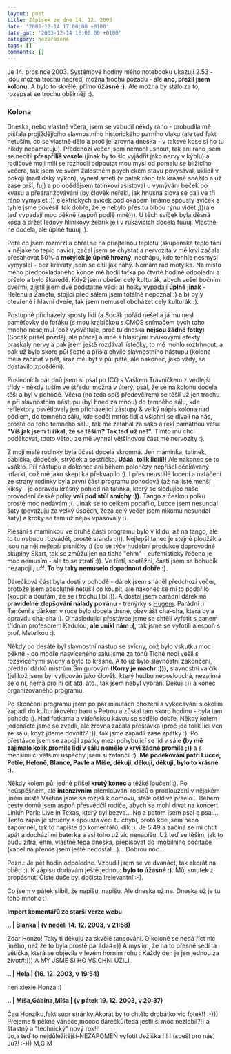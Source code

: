 ```yaml
---
layout: post
title: Zápisek ze dne 14. 12. 2003
date: '2003-12-14 17:00:00 +0100'
date_gmt: '2003-12-14 16:00:00 +0100'
category: nezařazené
tags: []
comments: []
---
```

<p>Je 14. prosince 2003. Systémové hodiny mého notebooku ukazují 2.53 - jdou možná trochu napřed, možná  trochu pozadu - ale <strong>ano, přežil jsem kolonu.</strong> A bylo to skvělé, přímo <strong>úžasné :).</strong>  Ale možná by stálo za to, rozepsat se trochu obšírněji :).</p>
<h3>Kolona</h3>
<p>Dneska, nebo vlastně včera, jsem se vzbudil někdy ráno - probudila mě píšťala  projíždějícího slavnostního historického parního vlaku (ale teď fakt netuším,  co se vlastně dělo a proč jel zrovna dneska - v takové kose si ho tu nikdy nepamatuju).  Předchozí večer jsem nemohl usnout, tak ani ráno jsem se necítil <strong>přespříliš  vesele</strong> (jinak by to šlo vyjádřit jako nervy v kýblu) a rodičové moji milí se  rozhodli odpoutat mou mysl od pomalu se blížícího večera, tak jsem ve svém  žalostném psychickém stavu povysával, uklidil v pokoji (nadlidský výkon), vynesl  smetí (v pátek ráno tak krásně sněžilo a už zase prší, fuj) a po obědějsem  tatínkovi asistoval u vymývání beček po kvasu a přearanžovávání (by člověk  neřekl, jak hnusná slova se dají ve tři ráno vymyslet :)) elektrických svíček pod  okapem (máme spousty svíček a tyhle jsme pověsili tak dobře, že je nebylo přes tu  blbou rýnu vidět ;))(ale teď vypadají moc pěkně (aspoň podlě mně))). U těch  svíček byla děsná kosa a držet ledový hliníkový žebřík je i v rukavicích  docela fuuuj. Vlastně ne docela, ale úplně fuuuj :).</p>
<p>Poté co jsem rozmrzl a ohřál se na přiajtelnou teplotu (skupenské teplo tání +  nějaké to teplo navíc), začal jsem se chystat a nervozita v mé krvi začala  přesahovat 50% a <strong>motýlek je úplně hrozný</strong>, nechápu, kdo tenhle nesmysl vymyslel  - bez kravaty jsem se cítil jak nahý.  Nemám rád motýlka. Na místo mého předpokládaného konce mě hodil taťka po  čtvrté hodině odpolední a pršelo a bylo škaredě. Když jsem obešel celý  kulturák, abych vešel bočními dveřmi, zjistil jsem dvě podstatné věci: a) holky  vypadají <strong>úplně jinak</strong> - Helenu a Žanetu, stojící před sálem jsem totálně nepoznal  :) a b) byly otevřené i hlavní dveře, tak jsem nemusel obcházet celý kulturák :).</p>
<p>Postupně přicházely sposty lidí (a Socák pořád nešel a já mu nesl paměťovky  do foťáku (s mou krabičkou s CMOS snímačem bych toho mnoho nesejmul (což  vysvětluje, proč tu dneska <strong>nejsou žádné fotky</strong>)(Socák přišel pozděj, ale přece) a  mně s hlasitými zvukovými efekty praskaly nervy a pak jsem ještě rozdával  lístečky, to mě mohlo roztrhnout, a pak už bylo skoro půl šesté a přišla chvíle  slavnostního nástupu (kolona měla začínat v pět, sraz měl být v půl páté, ale  nakonec, jako vždy, se dostavilo zpoždění).</p>
<p>Posledních pár dnů jsem si psal po ICQ s Vaškem Trávníčkem z vedlejší třídy  - někdy tuším ve středu, možná v úterý, psal, že se na kolonu docela těší a  byl v pohodě. Včera (no teda spíš předevčírem) se těšil už jen trochu a při  slavnostním nástupu (byl hned za mnou) do temného sálu, kde reflektory osvětlovaly  jen přicházející zástupy &amp; velký nápis kolona nad pódiem, do temného sálu,  kde seděl mrťos lidí a všichni se dívali na nás, prostě do toho temného sálu, tak  mě zatahal za sako a řekl památnou větu: <strong>&quot;Víš jak jsem ti říkal, že se  těším? Tak teď už ne!&quot;.</strong> Tímto mu chci poděkovat, touto větou ze mě vyhnal  většinovou část mé nervozity :).</p>
<p>Z mojí malé rodinky byla účast docela skromná. Jen maminka, tatínek, babička,  dědeček, strýček a sestřička. <strong>Uááá, tolik lidííí!!</strong> Ale nakonec se to vsáklo.  Při nástupu a dokonce ani během polonézy nepřišel očekávaný infarkt, což mě  jako skeptika překvapilo :). I přes neustálé focení a natáčení ze strany rodinky  byla první část programu pohodová (až na jisté menší kiksy - je opravdu krásný  pohled na tatínka, který se sledujíce naše provedení české polky <strong>valí pod stůl  smíchy :)).</strong> Tango a českou polku prostě moc nedávám ;(. Jinak se to celkem podařilo,  Lucce jsem nesundal šaty (považuju za velký úspěch, žeza celý večer jsem nikomu  nesundal šaty) a kroky se tam už nějak vpasovaly :).</p>
<p>Plesání s maminkou ve druhé části programu bylo v klidu, až na tango, ale to tu  nebudu rozvádět, prostě sranda :))). Nejlepší tanec je stejně ploužák a jsou na  něj nejlepší písničky :) (co se týče hudební produkce doprovodné skupiny Skart,  tak se zmůžu jen na tiché &quot;ehm&quot; - eufemisticky řečeno je moc nemusím - ale  to se ztratí :)). Ve třetí, soutěžní, části jsem se bohudík nezapojil, <strong>uff. To  by taky nemuselo dopadnout dobře :).</strong></p>
<p>Dárečková část byla dosti v pohodě - dárek jsem sháněl předchozí večer,  protože jsem absolutně netušil co koupit, ale nakonec se mi to podařilo (koupit a doufám,  že se i trochu líbí :)). A dostal jsem parádní dárek na <strong>pravidelné zlepšování  nálady po ránu</strong> - trenýrky s <a href="art.php?a=hugo.htm">Hugem</a>. Parádní :) Tančení  s dárkem v ruce bylo docela drsné, obzvlášť cha-cha, která byla opravdu cha-cha :).  O následující přestávce jsme se chtěli vyfotit s panem třídním profesorem  Kadulou, <strong>ale unikl nám :(,</strong> tak jsme se vyfotili alespoň s prof. Metelkou :).</p>
<p>Někdy po desáté byl slavnostní nástup se svícny, což bylo vskutku moc pěkné -  do modře nasvíceného sálu jsme za tónů Tiché noci vešli s rozsvícenými svícny a  bylo to krásné. A to už bylo slavnostní zakončení, předání dárků mistrům Šmigurovým  <strong>(Korry je machr :))),</strong> slavnostní valčík (jelikož jsem byl vytipován jako člověk,  který hudbu neposlouchá, nezajímá se o ni, nemá pro ni cit atd. atd., tak jsem nebyl vybrán.  Děkuji :)) a konec organizovaného programu.</p>
<p>Po skončení programu jsem po pár minutách chození a vykecávání s okolím zapadl  do kulturákového baru s Petrou a zůstal tam skoro hodinu - byla tam pohoda :). Nad  fotkama a vídeňskou kávou se sedělo dobře. Někdy kolem jedenácté jsme se zvedli,  ale zrovna začala přestávka (proč jde tolik lidí ven ze sálu, když jdeme dovnitř?  :)), tak jsme zapadli zase zpátky :). Po přestávce jsem se zapojil zpátky mezi pohybující  se lid v sále <strong>(by mě zajímalo kolik promile lidí v sálu nemělo v krvi žádné  promile ;))</strong> a s menšími či většími úspěchy jsem si zatančil :). <strong>Mé poděkování  patří Lucce, Petře, Heleně, Blance, Pavle a Míše, děkuji, děkuji, děkuji, bylo to  krásné :).</strong></p>
<p>Někdy kolem půl jedné přišel <strong>krutý konec</strong> a těžké loučení :). Po neúspěšném,  ale <strong>intenzivním</strong> přemlouvání rodičů o prodloužení v nějakém jiném místě Vsetína  jsme se rozjeli k domovu, stále ošklivě pršelo... Během cesty domů jsem aspoň přesvědčil  rodiče, abych se mohl dívat na koncert Linkin Park: Live in Texas, který byl bezva...  No a potom jsem psal a psal... Tento zápis je stručný a spousta věcí tu chybí, proto  kde jsem něco zapomněl, tak to napište do komentářů, dík :). Je 5.49 a začíná  se mi chtít spát a dochází mi baterka a asi toho už víc nenapíšu. Už teď se těším, jak to budu zítra,  ehm, vlastně teda dneska, přepisovat do imobilního počítače (kabel na přenos jsem ještě  nedostal...)... Dobrou noc...</p>
<p>Pozn.: Je pět hodin odpoledne. Vzbudil jsem se ve dvanáct, tak akorát na oběd :).  K zápisu dodávám ještě jednou: <strong>bylo to úžasné :).</strong> Můj smutek z propásnutí  Čisté duše byl dočista irelevantní :-).</p>
<p>Co jsem v pátek slíbil, že napíšu, napíšu. Ale dneska už ne. Dneska už je tu toho mnoho :).</p>
<div class="import-komentaru">
<p><strong>Import komentářů ze starší verze webu</strong></p>
<div class="comment">
<p style="font-weight:bold"><span class="compredmet">..</span> | <span class="comname">Blanka</span> | (v&nbsp;neděli&nbsp;14.&nbsp;12.&nbsp;2003,&nbsp;v&nbsp;21:58)</p>
<p>Zdar Honzo! Taky ti děkuju za skvělé tancování. O koloně se nedá říct nic jiného, než že to byla prostě paráda#=)) A myslím, že na to přesně sedí ta větička, která se objevila v levém horním rohu : Každý den je jen jednou za život#:))) A MY JSME SI HO VŠICHNI UŽILI. </p>
</div>
<div class="comment">
<p style="font-weight:bold"><span class="compredmet">..</span> | <span class="comname">Hela</span> | (16.&nbsp;12.&nbsp;2003,&nbsp;v&nbsp;19:54)</p>
<p>hen xiexie Honza :) </p>
</div>
<div class="comment">
<p style="font-weight:bold"><span class="compredmet">..</span> | <span class="comname">Míša,Gábina,Míša</span> | (v&nbsp;pátek&nbsp;19.&nbsp;12.&nbsp;2003,&nbsp;v&nbsp;20:37)</p>
<p>Čau Honzíku,fakt supr stránky.Akorát by to chtělo drobátko víc fotek!! :-))) Přejeme ti pěkné vánoce,moooc dárečků(teda jestli si moc nezlobil?!) a šťastný a &quot;technický&quot; nový rok!!! <br> Jo,a teď to nejdůležitější-NEZAPOMEŇ vyfotit Ježíška ! ! ! (spešl pro nás) Ju?! :-))) M,G,M </p>
</div>
</div>

